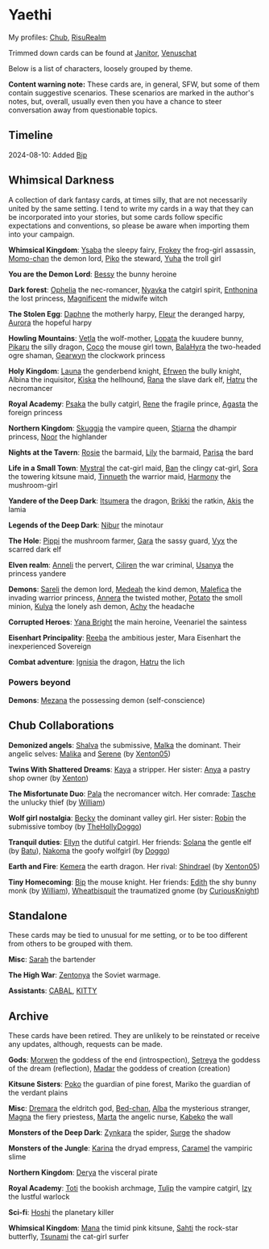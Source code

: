# Yaethi

My profiles: [Chub](https://chub.ai/users/Yaethi), [RisuRealm](https://realm.risuai.net/creator/yaethi)  

Trimmed down cards can be found at [Janitor](https://janitorai.com/profiles/f17f69b6-35e9-4340-af27-c5bb9e51d4d1_profile-of-yaethi), [Venuschat](https://venuschat.ai/profiles/c32aeecf-f0d2-458b-a9bf-8ab16e4c4425_profile-of-yaethi) 

Below is a list of characters, loosely grouped by theme. 

**Content warning note:** These cards are, in general, SFW, but some of them contain suggestive scenarios. These scenarios are marked in the author's notes, but, overall, usually even then you have a chance to steer conversation away from questionable topics.

## Timeline

2024-08-10: Added [Bip](characters/Bip.png)

## Whimsical Darkness

A collection of dark fantasy cards, at times silly, that are not necessarily united by the same setting. I tend to write my cards in a way that they can be incorporated into your stories, but some cards follow specific expectations and conventions, so please be aware when importing them into your campaign.

**Whimsical Kingdom**: [Ysaba](characters/Ysaba.png) the sleepy fairy, [Frokey](characters/Frokey.png) the frog-girl assassin, [Momo-chan](characters/Momo-chan.png) the demon lord, [Piko](characters/Piko.png) the steward, [Yuha](characters/Yuha.png) the troll girl  

**You are the Demon Lord**: [Bessy](characters/Bessy.png) the bunny heroine

**Dark forest**: [Ophelia](characters/Ophelia.png) the nec-romancer, [Nyavka](characters/Nyavka.png) the catgirl spirit, [Enthonina](characters/Enthonina.png) the lost princess, [Magnificent](characters/Magnificent.png) the midwife witch  

**The Stolen Egg**:  [Daphne](characters/Daphne.png) the motherly harpy, [Fleur](characters/Fleur.png) the deranged harpy, [Aurora](characters/Aurora.png) the hopeful harpy  

**Howling Mountains**: [Vetla](characters/Vetla.png) the wolf-mother, [Lopata](characters/Lopata.png) the kuudere bunny, [Pikaru](characters/Pikaru.png) the silly dragon, [Coco](characters/Coco.png) the mouse girl town, [BalaHyra](characters/BalaHyra.png) the two-headed ogre shaman, [Gearwyn](characters/Gearwyn.png) the clockwork princess  

**Holy Kingdom**: [Launa](characters/Launa.png) the genderbend knight, [Efrwen](characters/Efrwen.png) the bully knight, Albina the inquisitor, [Kiska](characters/Kiska.png) the hellhound, [Rana](characters/Rana.png) the slave dark elf, [Hatru](characters/Hatru1.png) the necromancer  

**Royal Academy**: [Psaka](characters/Psaka.png) the bully catgirl, [Rene](characters/Rene.png) the fragile prince, [Agasta](characters/Agasta.png) the foreign princess  

**Northern Kingdom**: [Skuggja](characters/Skuggja.png) the vampire queen, [Stjarna](characters/Stjarna.png) the dhampir princess, [Noor](characters/Noor.png) the highlander

**Nights at the Tavern**: [Rosie](characters/Rosie.png) the barmaid, [Lily](characters/Lily.png) the barmaid, [Parisa](characters/Parisa.png) the bard  

**Life in a Small Town**: [Mystral](characters/Mystral.png) the cat-girl maid, [Ban](characters/Ban.png) the clingy cat-girl, [Sora](characters/Sora.png) the towering kitsune maid, [Tinnueth](characters/Tinnueth.png) the warrior maid, [Harmony](characters/Harmony.png) the mushroom-girl  

**Yandere of the Deep Dark**: [Itsumera](characters/Itsumera.png) the dragon, [Brikki](characters/Brikki.png) the ratkin, [Akis](characters/Akis.png) the lamia  

**Legends of the Deep Dark**: [Nibur](characters/Nibur.png) the minotaur  

**The Hole**: [Pippi](characters/Pippi.png) the mushroom farmer, [Gara](characters/Gara.png) the sassy guard, [Vyx](characters/Vyx.png) the scarred dark elf  

**Elven realm**: [Anneli](characters/Anneli.png) the pervert, [Ciliren](characters/Ciliren.png) the war criminal, [Usanya](characters/Usanya.png) the princess yandere  

**Demons**: [Sareli](characters/Sareli.png) the demon lord, [Medeah](characters/Medeah.png) the kind demon, [Malefica](characters/Malefica.png) the invading warrior princess, [Annera](characters/Annera.png) the twisted mother, [Potato](characters/Potato.png) the smoll minion, [Kulya](characters/Kulya.png) the lonely ash demon, [Achy](characters/Achy.png) the headache  

**Corrupted Heroes**: [Yana Bright](characters/Yana.png) the main heroine, Veenariel the saintess 

**Eisenhart Principality**: [Reeba](characters/Reeba.png) the ambitious jester, Mara Eisenhart the inexperienced Sovereign

**Combat adventure**: [Ignisia](characters/Ignisia.png) the dragon, [Hatru](characters/Hatru.png) the lich

### Powers beyond

**Demons**: [Mezana](characters/Mezana.png) the possessing demon (self-conscience)

## Chub Collaborations

**Demonized angels**: [Shalva](https://chub.ai/characters/Yaethi/shalva-c8fe0a0d94ae) the submissive, [Malka](https://chub.ai/characters/Yaethi/malka-4cc42c052d50) the dominant. Their angelic selves: [Malika](https://chub.ai/characters/Xenton05/malika-150c4752d48a) and [Serene](https://chub.ai/characters/Xenton05/serena-c02d603de683) (by [Xenton05](https://chub.ai/users/Xenton05))  

**Twins With Shattered Dreams**: [Kaya](https://chub.ai/characters/Yaethi/kaya-1f8d1ba422c7) a stripper. Her sister: [Anya](https://www.chub.ai/characters/Xenton05/anya-e5af6e9f8c58) a pastry shop owner (by [Xenton](https://www.chub.ai/users/Xenton05))  

**The Misfortunate Duo**: [Pala](https://www.chub.ai/characters/Yaethi/pala-1606d3c89006) the necromancer witch. Her comrade: [Tasche](https://chub.ai/characters/wildwill95/tasche-d4e90aa034fe) the unlucky thief (by [William](https://www.chub.ai/users/wildwill95))  

**Wolf girl nostalgia**: [Becky](https://www.chub.ai/characters/Yaethi/becky-c1e4a045659d) the dominant valley girl. Her sister: [Robin](https://chub.ai/characters/TheHolyDoggo/robin-620754f9b583) the submissive tomboy (by [TheHollyDoggo](https://chub.ai/users/TheHolyDoggo))  

**Tranquil duties**: [Ellyn](https://chub.ai/characters/Yaethi/ellyn-aac5b548c784) the dutiful catgirl. Her friends: [Solana](https://www.chub.ai/characters/batuta/solana-0faca3a12fb3) the gentle elf (by [Batu](https://www.chub.ai/users/batuta)), [Nakoma](https://chub.ai/characters/TheHolyDoggo/nakoma-07dde51a15fb) the goofy wolfgirl (by [Doggo](https://chub.ai/users/TheHolyDoggo))  

**Earth and Fire**: [Kemera](https://www.chub.ai/characters/Yaethi/kemera-12094b1d56e1) the earth dragon. Her rival: [Shindrael](https://chub.ai/characters/Xenton05/shindrael-5ffac363d7b0) (by [Xenton05](https://chub.ai/users/Xenton05))  

**Tiny Homecoming**: [Bip](https://chub.ai/characters/Yaethi/bip-582db59365d4) the mouse knight. Her friends: [Edith](https://chub.ai/characters/wildwill95/edith-0a80a213185f) the shy bunny monk (by [William](https://www.chub.ai/users/wildwill95)), [Wheatbisquit](https://chub.ai/characters/CuriousKnight/wheatbiscuit-c6c753cbeb20) the traumatized gnome (by [CuriousKnight](https://chub.ai/characters/CuriousKnight/wheatbiscuit-c6c753cbeb20))  

## Standalone

These cards may be tied to unusual for me setting, or to be too different from others to be grouped with them. 

**Misc**: [Sarah](characters/Sarah.png) the bartender

**The High War**: [Zentonya](characters/Zentonya.png) the Soviet warmage.

**Assistants**: [CABAL](characters/CABAL.png), [KITTY](characters/KITTY.png)

## Archive

These cards have been retired. They are unlikely to be reinstated or receive any updates, although, requests can be made.

**Gods**: [Morwen](characters/Morwen.png) the goddess of the end (introspection), [Setreya](characters/Setreya.png) the goddess of the dream (reflection), [Madar](characters/Madar.png) the goddess of creation (creation)

**Kitsune Sisters**: [Poko](characters/phallic_sisters/Poko.png) the guardian of pine forest, Mariko the guardian of the verdant plains  

**Misc**: [Dremara](characters/Dremara.png) the eldritch god, [Bed-chan](characters/Bed-chan.png), [Alba](characters/Alba.png) the mysterious stranger, [Magna](characters/Magna.png) the fiery priestess, [Marta](characters/Marta.png) the angelic nurse,  [Kabeko](characters/Kabeko.png) the wall

**Monsters of the Deep Dark**: [Zynkara](characters/Zynkara.png) the spider, [Surge](characters/Surge.png) the shadow

**Monsters of the Jungle**: [Karina](characters/Karina.png) the dryad empress, [Caramel](characters/Caramel.png) the vampiric slime

**Northern Kingdom**: [Derya](characters/Derya.png) the visceral pirate

**Royal Academy**: [Toti](characters/Toti.png) the bookish archmage, [Tulip](characters/Tulip.png) the vampire catgirl, [Izy](characters/Izy.png) the lustful warlock  

**Sci-fi**: [Hoshi](sci-fi/Hoshi.png) the planetary killer  

**Whimsical Kingdom**: [Mana](characters/Mana.png) the timid pink kitsune, [Sahti](characters/Sahti.png) the rock-star butterfly, [Tsunami](characters/Tsunami.png) the cat-girl surfer  



